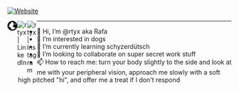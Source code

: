 [![Website](https://img.shields.io/website?label=rtyx.com&style=for-the-badge&url=https%3A%2F%2Fcodestackr.com)](https://www.rtyx.es/)

[<img align="left" alt="rtyx.com" width="22px" src="https://raw.githubusercontent.com/iconic/open-iconic/master/svg/globe.svg" />][website]
[<img align="left" alt="rtyx | LinkedIn" width="22px" src="https://cdn.jsdelivr.net/npm/simple-icons@v3/icons/linkedin.svg" />][linkedin]
[<img align="left" alt="rtyx | Instagram" width="22px" src="https://cdn.jsdelivr.net/npm/simple-icons@v3/icons/instagram.svg" />][instagram]

---

- 👋 Hi, I’m @rtyx aka Rafa
- 👀 I’m interested in dogs
- 🌱 I’m currently learning schyzerdütsch
- 💞️ I’m looking to collaborate on super secret work stuff
- 📫 How to reach me: turn your body slightly to the side and look at me with your peripheral vision, approach me slowly with a soft high pitched "hi", and offer me a treat if I don't respond

[website]: https://www.rtyx.es/
[instagram]: https://www.instagram.com/rty_x/
[linkedin]: https://www.linkedin.com/in/rafaeltoledano/
